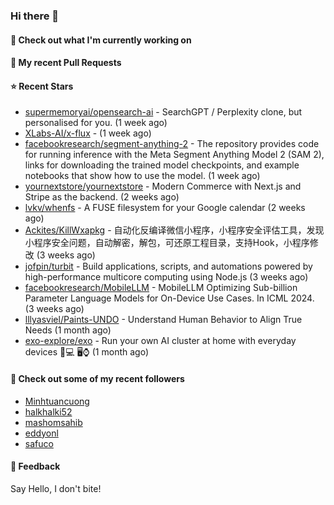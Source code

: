 ### Hi there 👋

#### 👷 Check out what I'm currently working on

#### 🔨 My recent Pull Requests


#### ⭐ Recent Stars

- [supermemoryai/opensearch-ai](https://github.com/supermemoryai/opensearch-ai) - SearchGPT / Perplexity clone, but personalised for you. (1 week ago)
- [XLabs-AI/x-flux](https://github.com/XLabs-AI/x-flux) -  (1 week ago)
- [facebookresearch/segment-anything-2](https://github.com/facebookresearch/segment-anything-2) - The repository provides code for running inference with the Meta Segment Anything Model 2 (SAM 2), links for downloading the trained model checkpoints, and example notebooks that show how to use the model. (1 week ago)
- [yournextstore/yournextstore](https://github.com/yournextstore/yournextstore) - Modern Commerce with Next.js and Stripe as the backend. (2 weeks ago)
- [lvkv/whenfs](https://github.com/lvkv/whenfs) - A FUSE filesystem for your Google calendar (2 weeks ago)
- [Ackites/KillWxapkg](https://github.com/Ackites/KillWxapkg) - 自动化反编译微信小程序，小程序安全评估工具，发现小程序安全问题，自动解密，解包，可还原工程目录，支持Hook，小程序修改 (3 weeks ago)
- [jofpin/turbit](https://github.com/jofpin/turbit) - Build applications, scripts, and automations powered by high-performance multicore computing using Node.js (3 weeks ago)
- [facebookresearch/MobileLLM](https://github.com/facebookresearch/MobileLLM) - MobileLLM Optimizing Sub-billion Parameter Language Models for On-Device Use Cases. In ICML 2024. (3 weeks ago)
- [lllyasviel/Paints-UNDO](https://github.com/lllyasviel/Paints-UNDO) - Understand Human Behavior to Align True Needs (1 month ago)
- [exo-explore/exo](https://github.com/exo-explore/exo) - Run your own AI cluster at home with everyday devices 📱💻 🖥️⌚ (1 month ago)

#### 👯 Check out some of my recent followers

- [Minhtuancuong](https://github.com/Minhtuancuong)
- [halkhalki52](https://github.com/halkhalki52)
- [mashomsahib](https://github.com/mashomsahib)
- [eddyonl](https://github.com/eddyonl)
- [safuco](https://github.com/safuco)

#### 💬 Feedback

Say Hello, I don't bite!